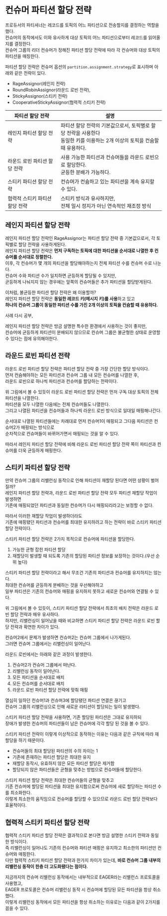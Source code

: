 # 컨슈머 파티션 할당 전략

프로듀서의 파티셔너는 레코드를 토픽의 어느 파티션으로 전송할지를 결정하는 역할을 했다.      
컨슈머의 동작에서도 이와 유사하게 대상 토픽의 어느 파티션으로부터 레코드를 읽어올지를 결정한다.     
컨슈머 그룹의 리더 컨슈머가 정해진 파티션 할당 전략에 따라 각 컨슈머와 대상 토픽의 파티션을 매칭한다.    
  
파티션 할당 전략은 컨슈머 옵션의 `partition.assignment.strategy`로 표시하며 아래와 같은 전략이 있다.       

* RageAssignor(레인지 전략)
* RoundRobinAssignor(라운드 로빈 전략),   
* StickyAssignor(스티키 전략)
* CooperativeStickyAssignor(협력적 스티키 전략)

|파티션 할당 전략|설명|
|------------|---|
|레인지 파티션 할당 전략|파티션 할당 전략의 기본값으로서, 토픽별로 할당 전략을 사용한다<br>동일한 키를 이용하는 2개 이상의 토픽을 컨슘할 때 유용하다.|
|라운드 로빈 파티션 할당 전략|사용 가능한 파티션과 컨슈머들을 라운드 로빈으로 할당한다.<br>균등한 분배가 가능하다.|
|스티키 파티션 할당 전략|컨슈머가 컨슘하고 있는 파티션을 계속 유지할 수 있다.|
|협력적 스티키 파티션 할당 전략|스티키 방식과 유사하지만,<br>전체 일시 정지가 아닌 연속적인 재조정 방식|

## 레인지 파티션 할당 전략 

레인지 파티션 할당 전략인 RageAssignor는 파티션 할당 전략 중 기본값으로서, 각 토픽별로 할당 전략을 사용하게된다.     
레인지 파티션 할당 전략은 **먼저 구독하는 토픽에 대한 파티션을 순서대로 나열한 후 컨슈머를 순서대로 정렬한다.**       
이후, 각 컨슈머가 몇 개의 파티션을 할당해야하는지 전체 파티션 수를 컨슈머 수로 나눈다.   
컨슈머 수와 파티션 수가 일치하면 균등하게 할당될 수 있지만,     
균등하게 나눠지지 않는 경우에는 앞쪽의 컨슈머들은 추가 파티션을 할당받게된다.  

[](#)
    
이처럼, 불균등한 파티션 할당 전략은 왜 이용할까?       
레인지 파티션 할당 전략은 **동일한 레코드 키(메시지 키)를 사용**하고 있고         
**하나의 컨슈머 그룹이 동일한 파티션 수를 가진 2개 이상의 토픽을 컨슘할 때 유용하다.**      

사례 다시 공부,  
 
레인지 파티션 할당 전략은 방금 설명한  특수한 환경에서 사용하는 것이 좋지만,      
컨슈머에 균등하게 파티션이 분배되지 않으므로 컨슈머 그룹은 불균형한 상태로 운영할 수 있다는 점에 유의해야한다.  

## 라운드 로빈 파티션 전략 

라운드 로빈 파티션 할당 전략은 파티션 할당 전략 중 가장 간단한 할당 방식이다.   
먼저 컨슘해야하는 모든 파티션과 컨슈머 그룹 내 모든 컨슈머를 나열한 후,    
라운드 로빈으로 하나씩 파티션과 컨슈머를 할당하는 전략이다.     

[](#)  

위 그림에서 볼 수 있듯이 라운드 로빈 파티션 할당 전략은 먼저 구독 대상 토픽의 전체 파티션을 나열한다.     
파티션을 모두 나열한 다음에는 전체 컨슈머들도 나열한다.     
그리고 나열된 파티션을 컨슈머들과 하나씩 라운드 로빈 방식으로 일대일 매핑해나간다.       
 
순서대로 나열된 파티션들에는 차례대로 먼저 컨슈머1이 매핑되고 그다음 파티션은 컨슈머2가 매핑되는 방식으로     
순차적으로 컨슈머들이 바뀌어가면서 매핑되는 것을 알 수 있다.     
  
따라서 레인지 파티션 할당 전략에 비해 라운드 로빈 파티션 할당 전략 쪽이 파티션과 컨슈머를 더욱 균등하게 매핑한다.    

## 스티키 파티션 할당 전략 

만약 컨슈머 그룹의 리밸런싱 동작으로 인해 파티션이 재할당 된다면 어떤 상황이 벌어질까?     
레인지 파티션 할당 전략과, 라운드 로빈 파티션 할당 전략 모두 파티션 재할당 작업이 발생하면        
기존에 매핑되었던 파티션과 동일한 컨슈머가 다시 매핑되리라고는 보정할 수 없다.    
  
따라서 이러한 재할당 작업이 발생하더라도    
기존에 매핑됐던 파티션과 컨슈머를 최대한 유지하려고 하는 전략이 바로 스티키 파티션 할당 전략이다.  

스티키 파티션 할당 전략은 2가지 목적으로 컨슈머에 파티션을 할당한다.    
  
1. 가능한 균형 잡힌 파티션 할당     
2. 재할당이 발생할 때 되도록 기존의 할당된 파티션 정보를 보장하는 것이다.(우선 순위 높다)   
  
스티키 파티션 할당 전략이라고 해서 무조건 기존의 파티션과 컨슈머를 유지하지는 않는다.  
최대한 컨슈머를 균등하게 분배하는 것을 우선해야하고   
일부 파티션은 기존의 컨슈머와 매핑을 유지하지 못하고 새로운 컨슈머와 연결될 수 있다.  

[](#) 

위 그림에서 볼 수 있듯이, 스티키 파티션 할당 전략에서 최초의 배치 전략은 라운드 로빈 할당 전략과 매우 유사하다.      
하지만, 리밸런싱이 일어났을 때와 비교하면 스티키 파티션 할당 전략은 라운드 로빈 할당 전략과 확연한 차이가 있다.    

컨슈머2에서 문제가 발생하면 컨슈머2는 컨슈머 그룹에서 나가게된다.   
그러면 컨슈머 그룹에서는 리밸런싱이 일어난다.   

[](#)  

라운드 로빈에서는 아래와 같은 과정이 발생한다.  

1. 컨슈머2가 컨슈머 그룹에서 떠난다.  
2. 리밸런싱 동작이 일어난다.  
3. 모든 파티션을 순서대로 배치
4. 모든 컨슈머를 순서대로 배치 
5. 라운드 로빈 파티션 할당 전략에 맞춰 매핑 

열심히 일하던 컨슈머1과 컨슈머3에 할당됐던 파티션 연결은 끊기고      
컨슈머 그룹의 리밸런싱으로 인해 새로운 라티션이 할당되는 일이 발생했다.  

[](#) 

스티키 파티션 할당 전략을 사용하면, 기존 할당된 파티션은 그대로 유지하되     
장애가 발생한 컨슈머의 파티션들이 남은 컨슈머에 각각 할당 된 것을 볼 수 있다.  

스티키 파티션 전략이 이렇게 이상적으로 동작하는 이유는 다음과 같은 규칙에 따라 재할당을 하기 때문이다.   
    
* 컨슈머들의 최대 할당된 파티션의 수의 차이는 1  
* 기존에 존재하는 파티션 할당은 최대한 유지    
* 재할당 동작시, 유효하지 않은 모든 파티션 할당은 제거함   
* 할당되지 않은 파티션들은 균형을 맞추는 방법으로 컨슈머들에 할당한다.  
  
스티키 파티션 할당 전략은 최대한 컨슈머들의 균형을 맞추고      
기존 컨슈머에 할당된 파티션을 최대한 유지함으로써 컨슈머에 새로 할당하는 파티션 수를 최소화한다.     
이렇게 최소한의 움직임으로 컨슈머를 할당할 수 있으므로 라운드 로빈 할당 전략보다 효율적이다.    

## 협력적 스티키 파티션 할당 전략 
  
협력적 스티키 파티션 할당 전략은 결과적으로 본다면 방금 설명한 스티키 전략과 동일한 방식이다.      
즉 리밸런싱이 일어나도 기존의 컨슈머와 파티션 매핑은 유지하고 최소한의 파티션만 컨슈머와 매핑한다.       
다만 협력적 스티키 파티션 할당 전략과 한가지 차이가 있는데, **바로 컨슈머 그룹 내부의 리밸런싱 동작이 한층 더 고도화됐다는 점이다.**   
  
지금까지의 컨슈머 리밸런싱 동작에서는 내부적으로 EAGER라는 리밸런스 프로토콜을 사용했고,            
EAGER 프로토콜은 컨슈머 리밸런싱 동작 시 컨슈머에 할당된 모든 파티션을 항상 취소했다.            
이렇게 리밸런싱 동작에서 모든 파티션을 항상 취소하는 이유로는 다음과 같이 2가지를 꼽을 수 있다.       







